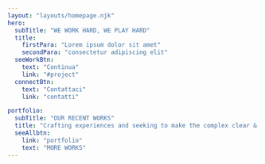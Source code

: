 ```yaml
---
layout: "layouts/homepage.njk"
hero:
  subTitle: "WE WORK HARD, WE PLAY HARD"
  title:
    firstPara: "Lorem ipsum dolor sit amet"
    secondPara: "consectetur adipiscing elit"
  seeWorkBtn:
    text: "Continua"
    link: "#project"
  connectBtn: 
    text: "Contattaci"
    link: "contatti"

portfolio:
  subTitle: "OUR RECENT WORKS"
  title: "Crafting experiences and seeking to make the complex clear & beautiful."
  seeAllbtn:
    link: "portfolio"
    text: "MORE WORKS"
---
```

